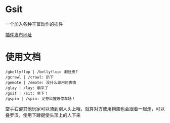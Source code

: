 # Gsit
一个加入各种丰富动作的插件

[插件发布地址](https://www.spigotmc.org/resources/gsit-modern-sit-seat-and-chair-lay-and-crawl-plugin-1-13-1-20.62325/)

# 使用文档
```minecraft command
/gbellyflop | /bellyflop: 翻肚皮?
/gcrawl | /crawl: 趴下
/gemote | /emote: 没什么卵用的表情
/glay | /lay: 躺平了
/gsit | /sit: 坐下！
/gspin | /spin: 龙卷风摧毁停车场！
```
空手右键其他玩家可以骑到别人头上哦，就算对方使用鞘翅也会跟着一起走，可以叠罗汉，使用下蹲键使头顶上的人下来